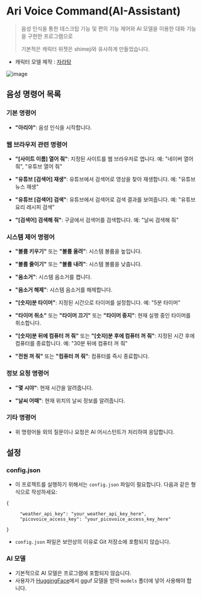 # Ari Voice Command(AI-Assistant)
> 음성 인식을 통한 데스크탑 기능 및 편의 기능 제어와 AI 모델을 이용한 대화 기능을 구현한 프로그램으로
>
> 기본적은 캐릭터 위젯은 shimeji와 유사하게 만들었습니다.

- 캐릭터 모델 제작 : [자라탕](https://github.com/yongmen20)

![image](https://github.com/user-attachments/assets/fc8de4b7-57ca-4c22-812c-e5dcc7b45cdd)


## 음성 명령어 목록

### 기본 명령어

- **"아리야"**: 음성 인식을 시작합니다.

### 웹 브라우저 관련 명령어

- **"[사이트 이름] 열어 줘"**: 지정된 사이트를 웹 브라우저로 엽니다.
  예: "네이버 열어 줘", "유튜브 열어 줘"

- **"유튜브 [검색어] 재생"**: 유튜브에서 검색어로 영상을 찾아 재생합니다.
  예: "유튜브 뉴스 재생"

- **"유튜브 [검색어] 검색"**: 유튜브에서 검색어로 검색 결과를 보여줍니다.
  예: "유튜브 요리 레시피 검색"

- **"[검색어] 검색해 줘"**: 구글에서 검색어를 검색합니다.
  예: "날씨 검색해 줘"

### 시스템 제어 명령어

- **"볼륨 키우기"** 또는 **"볼륨 올려"**: 시스템 볼륨을 높입니다.

- **"볼륨 줄이기"** 또는 **"볼륨 내려"**: 시스템 볼륨을 낮춥니다.

- **"음소거"**: 시스템 음소거를 켭니다.

- **"음소거 해제"**: 시스템 음소거를 해제합니다.

- **"[숫자]분 타이머"**: 지정된 시간으로 타이머를 설정합니다.
  예: "5분 타이머"

- **"타이머 취소"** 또는 **"타이머 끄기"** 또는 **"타이머 중지"**: 현재 실행 중인 타이머를 취소합니다.

- **"[숫자]분 뒤에 컴퓨터 꺼 줘"** 또는 **"[숫자]분 후에 컴퓨터 꺼 줘"**: 지정된 시간 후에 컴퓨터를 종료합니다.
  예: "30분 뒤에 컴퓨터 꺼 줘"

- **"전원 꺼 줘"** 또는 **"컴퓨터 꺼 줘"**: 컴퓨터를 즉시 종료합니다.

### 정보 요청 명령어

- **"몇 시야"**: 현재 시간을 알려줍니다.

- **"날씨 어때"**: 현재 위치의 날씨 정보를 알려줍니다.

### 기타 명령어

- 위 명령어들 외의 질문이나 요청은 AI 어시스턴트가 처리하여 응답합니다.

## 설정

### config.json
- 이 프로젝트를 실행하기 위해서는 `config.json` 파일이 필요합니다. 다음과 같은 형식으로 작성하세요:
```
{

     "weather_api_key": "your_weather_api_key_here",
     "picovoice_access_key": "your_picovoice_access_key_here"
     
}
```
- `config.json` 파일은 보안상의 이유로 Git 저장소에 포함되지 않습니다.

### AI 모델
- 기본적으로 AI 모델은 프로그램에 포함되지 않습니다.
- 사용자가 [HuggingFace](https://huggingface.co/)에서 gguf 모델을 받아 `models` 폴더에 넣어 사용해야 합니다.

